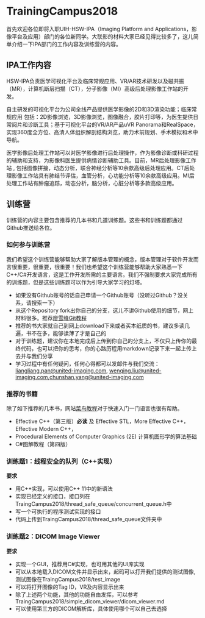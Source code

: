 # TrainingCampus2018 #

首先欢迎各位即将入职UIH-HSW-IPA（Imaging Platform and Applications，影像平台及应用）部门的各位新同学。大联影的材料大家已经见得比较多了，这儿简单介绍一下IPA部门的工作内容及训练营的内容。

## IPA工作内容 ##

HSW-IPA负责医学可视化平台及临床常规应用、VR/AR技术研发以及磁共振（MR），计算机断层扫描（CT），分子影像（MI）高级后处理影像工作站的开发。 

自主研发的可视化平台为公司全线产品提供医学影像的2D和3D渲染功能；临床常规应用 包括：2D影像浏览，3D影像浏览，图像融合，胶片打印等，为医生提供日常阅片和诊断工具；基于可视化平台的VR/AR产品uVR Panorama和RealSpace，实现360度全方位、高清人体组织解剖结构浏览，助力术前规划、手术模拟和术中导航。

医学影像后处理工作站可以对医学影像进行后处理操作，作为影像诊断或科研过程的辅助和支持，为影像科医生提供病情诊断辅助工具。目前，MR后处理影像工作站 , 包括图像拼接，动态分析，联合神经分析等10余款高级后处理应用。CT后处理影像工作站具有肺结节评估，血管分析，心功能分析等10余款高级应用。MI后处理工作站有肿瘤追踪，动态分析，脑分析，心脏分析等多款高级应用。

## 训练营 ##

训练营的内容主要包含推荐的几本书和几道训练题。这些书和训练题都通过Github推送给各位。

### 如何参与训练营 ###

我们希望这个训练营能够帮助大家了解版本管理的概念，版本管理对于软件开发而言很重要，很重要，很重要！我们也希望这个训练营能够帮助大家熟悉一下C++/C#开发语言，这是工作开发所需的主要语言。我们不强制要求大家完成所有的训练题，但是这些训练题可以作为引导大家学习的灯塔。

- 如果没有Github账号的话自己申请一个Github账号（没听过Github？没关系，请搜索一下）
- 从这个Repository fork出你自己的分支，这儿不讲Github使用的细节，网上材料很多。推荐[廖雪峰Git教程](https://www.liaoxuefeng.com/wiki/0013739516305929606dd18361248578c67b8067c8c017b000)
- 推荐的书大家就自己到网上download下来或者买本纸质的书，建议多读几遍，书不在多，能够读薄了才是自己的
- 对于训练题，建议你在本地完成后上传到你自己的分支上，不仅只上传你的最终代码，也可以把你的思考，你的心路历程用markdown记录下来一起上传上去并与我们分享
- 学习过程中有任何疑问，任何心得都可以发邮件与我们交流：[liangliang.pan@united-imaging.com](liangliang.pan@united-imaging.com), [wenqing.liu@united-imaging.com](wenqing.liu@united-imaging.com),[chunshan.yang@united-imaging.com](chunshan.yang@united-imaging.com)

### 推荐的书籍 ###

除了如下推荐的几本书，网站[菜鸟教程](http://www.runoob.com/)对于快速入门一门语言也很有帮助。

- Effective C++（第三版）**必读** 及 Effective STL，More Effective C++，Effective Modern C++，
- Procedural Elements of Computer Graphics (2E) 计算机图形学的算法基础
- C#图解教程（第四版）


### 训练题1：线程安全的队列（C++实现） ###

**要求**

- 用C++实现，可以使用C++ 11中的新语法
- 实现已经定义的接口，接口列在TraingCampus2018/thread_safe_queue/concurrent_queue.h中
- 写一个可执行的程序测试实现的接口
- 代码上传到TraingCampus2018/thread_safe_queue文件夹中

### 训练题2：DICOM Image Viewer ###

**要求**

- 实现一个GUI，推荐用C#实现，也可用其他的UI库实现
- 可以从本地载入DICOM文件并显示出来，起码可以打开我们提供的测试图像,测试图像在TraingCampus2018/test_image
- 可以将打开图像的Tag ID，VR及内容显示出来
- 除了上述两个功能，其他的功能自由发挥，可以参考TraingCampus2018/simple_dicom_viewer/dicom_viewer.md
- 可以使用第三方的DICOM解析库，具体使用哪个可以自己去选择